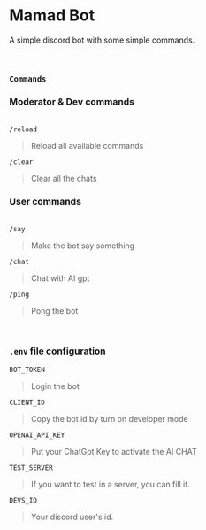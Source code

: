 # Mamad Bot

A simple discord bot with some simple commands.

<br>

### <code>Commands</code>

<h3>Moderator & Dev commands</h3>
<br>
<code>/reload</code>

> Reload all available commands

<code>/clear</code>

> Clear all the chats

<h3>User commands</h3>
<br>
<code>/say</code>

> Make the bot say something

<code>/chat</code>

> Chat with AI gpt

<code>/ping</code>

> Pong the bot

<br>

### <code>.env</code> file configuration

<code>BOT_TOKEN</code>

> Login the bot

<code>CLIENT_ID</code>

> Copy the bot id by turn on developer mode

<code>OPENAI_API_KEY</code>

> Put your ChatGpt Key to activate the AI CHAT

<code>TEST_SERVER</code>

> If you want to test in a server, you can fill it.

<code>DEVS_ID</code>

> Your discord user's id.
